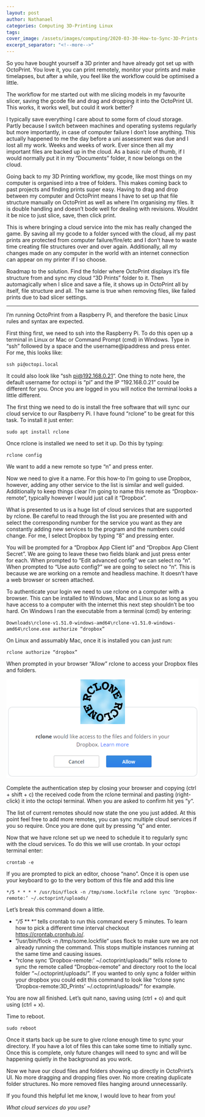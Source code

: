 ```yaml
---
layout: post
author: Nathanael
categories: Computing 3D-Printing Linux
tags: 
cover_image: /assets/images/computing/2020-03-30-How-to-Sync-3D-Prints-from-Cloud-Storage-to-Octoprint/rclone-auth-dropbox-e1585488230740_1024x683.png
excerpt_separator: "<!--more-->"
---
```

So you have bought yourself a 3D printer and have already got set up with OctoPrint. You love it, you can print remotely, monitor your prints and make timelapses, but after a while, you feel like the workflow could be optimised a little.
<!--more-->

The workflow for me started out with me slicing models in my favourite slicer, saving the gcode file and drag and dropping it into the OctoPrint UI. This works, it works well, but could it work better?

I typically save everything I care about to some form of cloud storage. Partly because I switch between machines and operating systems regularly but more importantly, in case of computer failure I don’t lose anything. This actually happened to me the day before a uni assessment was due and I lost all my work. Weeks and weeks of work. Ever since then all my important files are backed up in the cloud. As a basic rule of thumb, if I would normally put it in my “Documents” folder, it now belongs on the cloud.

Going back to my 3D Printing workflow, my gcode, like most things on my computer is organised into a tree of folders. This makes coming back to past projects and finding prints super easy. Having to drag and drop between my computer and OctoPrint means I have to set up that file structure manually on OctoPrint as well as where I’m organising my files. It is double handling and doesn’t bode well for dealing with revisions. Wouldnt it be nice to just slice, save, then click print.

This is where bringing a cloud service into the mix has really changed the game. By saving all my gcode to a folder synced with the cloud, all my past prints are protected from computer failure/fire/etc and I don’t have to waste time creating file structures over and over again. Additionally, all my changes made on any computer in the world with an internet connection can appear on my printer if I so choose.

Roadmap to the solution. Find the folder where OctoPrint displays it’s file structure from and sync my cloud “3D Prints” folder to it. Then automagically when I slice and save a file, it shows up in OctoPrint all by itself, file structure and all. The same is true when removing files, like failed prints due to bad slicer settings.

___

I’m running OctoPrint from a Raspberry Pi, and therefore the basic Linux rules and syntax are expected.

First thing first, we need to ssh into the Raspberry Pi. To do this open up a terminal in Linux or Mac or Command Prompt (cmd) in Windows. Type in “ssh” followed by a space and the username@ipaddress and press enter. For me, this looks like:

```
ssh pi@octopi.local
```

It could also look like “ssh pi@192.168.0.21“. One thing to note here, the default username for octopi is “pi” and the IP “192.168.0.21” could be different for you. Once you are logged in you will notice the terminal looks a little different.

The first thing we need to do is install the free software that will sync our cloud service to our Raspberry Pi. I have found “rclone” to be great for this task. To install it just enter:

```
sudo apt install rclone
```

Once rclone is installed we need to set it up. Do this by typing:

```
rclone config
```

We want to add a new remote so type “n” and press enter.

Now we need to give it a name. For this how-to I’m going to use Dropbox, however, adding any other service to the list is similar and well guided. Additionally to keep things clear I’m going to name this remote as “Dropbox-remote“, typically however I would just call it “Dropbox”.

What is presented to us is a huge list of cloud services that are supported by rclone. Be careful to read through the list you are presented with and select the corresponding number for the service you want as they are constantly adding new services to the program and the numbers could change. For me, I select Dropbox by typing “8” and pressing enter.

You will be prompted for a “Dropbox App Client Id” and “Dropbox App Client Secret”. We are going to leave these two fields blank and just press enter for each. When prompted to “Edit advanced config” we can select no “n“. When prompted to “Use auto config?” we are going to select no “n“. This is because we are working on a remote and headless machine. It doesn’t have a web browser or screen attached.

To authenticate your login we need to use rclone on a computer with a browser. This can be installed to Windows, Mac and Linux so as long as you have access to a computer with the internet this next step shouldn’t be too hard. On Windows I ran the executable from a terminal (cmd) by entering:

```
Downloads\rclone-v1.51.0-windows-amd64\rclone-v1.51.0-windows-amd64\rclone.exe authorize “dropbox” 
```

On Linux and assumably Mac, once it is installed you can just run:

```
rclone authorize “dropbox”
```

When prompted in your browser “Allow” rclone to access your Dropbox files and folders.

![](/assets/images/computing/2020-03-30-How-to-Sync-3D-Prints-from-Cloud-Storage-to-Octoprint/rclone-auth-dropbox-e1585488230740.png)

Complete the authentication step by closing your browser and copying (ctrl + shift + c) the received code from the rclone terminal and pasting (right-click) it into the octopi terminal. When you are asked to confirm hit yes “y“.

The list of current remotes should now state the one you just added. At this point feel free to add more remotes, you can sync multiple cloud services if you so require. Once you are done quit by pressing “q” and enter.

Now that we have rclone set up we need to schedule it to regularly sync with the cloud services. To do this we will use crontab. In your octopi terminal enter:

```
crontab -e
```

If you are prompted to pick an editor, choose “nano”. Once it is open use your keyboard to go to the very bottom of this file and add this line

```
*/5 * * * * /usr/bin/flock -n /tmp/some.lockfile rclone sync ‘Dropbox-remote:’ ~/.octoprint/uploads/
```

Let’s break this command down a little.

- “*/5* ** *“ tells crontab to run this command every 5 minutes. To learn how to pick a different time interval checkout <https://crontab.cronhub.io/>.
- “/usr/bin/flock -n /tmp/some.lockfile“ uses flock to make sure we are not already running the command. This stops multiple instances running at the same time and causing issues.
- “rclone sync ‘Dropbox-remote:’ ~/.octoprint/uploads/” tells rclone to sync the remote called “Dropbox-remote” and directory root to the local folder “~/.octoprint/uploads/”. If you wanted to only sync a folder within your dropbox you could edit this command to look like “rclone sync ‘Dropbox-remote:3D_Prints’ ~/.octoprint/uploads/” for example.

You are now all finished. Let’s quit nano, saving using (ctrl + o) and quit using (ctrl + x).

Time to reboot.

```
sudo reboot
```

Once it starts back up be sure to give rclone enough time to sync your directory. If you have a lot of files this can take some time to initially sync. Once this is complete, only future changes will need to sync and will be happening quietly in the background as you work.

Now we have our cloud files and folders showing up directly in OctoPrint’s UI. No more dragging and dropping files over. No more creating duplicate folder structures. No more removed files hanging around unnecessarily.

If you found this helpful let me know, I would love to hear from you!

*What cloud services do you use?*
